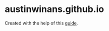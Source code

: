 # austinwinans.github.io

Created with the help of this [guide](https://easyperf.net/guides/github-pages/).
